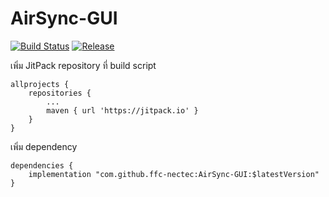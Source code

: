 # AirSync-GUI


[![Build Status](https://travis-ci.org/ffc-nectec/AirSync-GUI.svg?branch=master)](https://travis-ci.org/ffc-nectec/AirSync-GUI.ini) [![Release](https://jitpack.io/v/ffc-nectec/AirSync-GUI.svg)](https://jitpack.io/#ffc-nectec/AirSync-GUI)  

เพิ่ม JitPack repository ที่ build script
```
allprojects {
    repositories {
        ...
        maven { url 'https://jitpack.io' }
    }
}
```

เพิ่ม dependency
```
dependencies {
    implementation "com.github.ffc-nectec:AirSync-GUI:$latestVersion"
}
```

